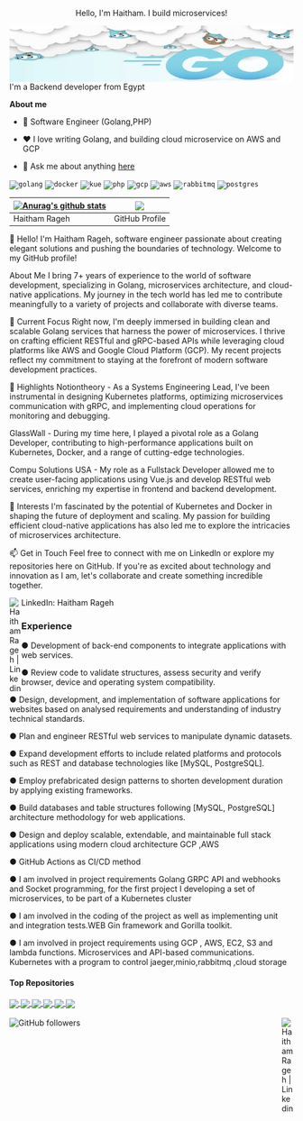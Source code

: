 <!--START_SECTION:badges-->
<!--END_SECTION:badges-->
<p align="center">
Hello, I'm Haitham. I build microservices!
</p>
<p align="center"><a href="https://github.com/haitham911"><img style="float: right;" width="100%" alt="Hello, I'm Haitham. I do open source!" src="./assets/goimage.jfif"  height="100px" /></a></p>

<br />

I'm a Backend developer from Egypt

**About me**

- 💼 Software Engineer (Golang,PHP)

- ❤️ I love writing Golang, and building cloud microservice on AWS and GCP

- 💬 Ask me about anything [here](https://github.com/haitham911/haitham911/issues)
<p float="left">
<code><img height="20" alt="golang" src="https://github.com/haitham911/haitham911/blob/main/assets/go.png"></code>
<code><img height="20" alt="docker" src="https://github.com/haitham911/haitham911/blob/main/assets/docker.png"></code>    
<code><img height="20" alt="kue" src="https://github.com/haitham911/haitham911/blob/main/assets/kube.png"></code> 
<code><img height="20" alt="php" src="https://github.com/haitham911/haitham911/blob/main/assets/php.png"></code>
<code><img height="20" alt="gcp" src="https://github.com/haitham911/haitham911/blob/main/assets/gcp.png"></code>
<code><img height="20" alt="aws" src="https://github.com/haitham911/haitham911/blob/main/assets/aws.png"></code>
<code><img height="20" alt="rabbitmq" src="https://github.com/haitham911/haitham911/blob/main/assets/rabbit.png"></code>    
<code><img height="20" alt="postgres" src="https://github.com/haitham911/haitham911/blob/main/assets/pg.png"></code>    
</p>
   

| <a href="https://github.com/anuraghazra/github-readme-stats"><img align="center" src="https://github-readme-stats.vercel.app/api?username=haitham911&show_icons=true&include_all_commits=true&theme=buefy&hide_border=true" alt="Anurag's github stats" /></a> | <a href="https://github.com/anuraghazra/github-readme-stats"><img align="center" src="https://github-readme-stats.vercel.app/api/top-langs/?username=haitham911&layout=compact&theme=buefy&hide_border=true" /></a> |
| ------------- | ------------- |
Haitham Rageh | GitHub Profile
👋 Hello! I'm Haitham Rageh, software engineer passionate about creating elegant solutions and pushing the boundaries of technology. Welcome to my GitHub profile!

About Me
I bring 7+ years of experience to the world of software development, specializing in Golang, microservices architecture, and cloud-native applications. My journey in the tech world has led me to contribute meaningfully to a variety of projects and collaborate with diverse teams.

🔭 Current Focus
Right now, I'm deeply immersed in building clean and scalable Golang services that harness the power of microservices. I thrive on crafting efficient RESTful and gRPC-based APIs while leveraging cloud platforms like AWS and Google Cloud Platform (GCP). My recent projects reflect my commitment to staying at the forefront of modern software development practices.

🌟 Highlights
Notiontheory - As a Systems Engineering Lead, I've been instrumental in designing Kubernetes platforms, optimizing microservices communication with gRPC, and implementing cloud operations for monitoring and debugging.

GlassWall - During my time here, I played a pivotal role as a Golang Developer, contributing to high-performance applications built on Kubernetes, Docker, and a range of cutting-edge technologies.

Compu Solutions USA - My role as a Fullstack Developer allowed me to create user-facing applications using Vue.js and develop RESTful web services, enriching my expertise in frontend and backend development.

🚀 Interests
I'm fascinated by the potential of Kubernetes and Docker in shaping the future of deployment and scaling. My passion for building efficient cloud-native applications has also led me to explore the intricacies of microservices architecture.

📫 Get in Touch
Feel free to connect with me on LinkedIn or explore my repositories here on GitHub. If you're as excited about technology and innovation as I am, let's collaborate and create something incredible together.

LinkedIn: Haitham Rageh <a href="https://www.linkedin.com/in/haitham-rageh-52b52a10b">
  <img align="left" alt="Haitham Rageh | Linkedin" width="21px" src="https://github.com/haitham911/haitham911.github.io/blob/main/assets/LinkedIn_icon.svg.png" />
</a>
### Experience 
<p>● Development of back-end components to integrate applications with web services.</p>
<p>● Review code to validate structures, assess security and verify browser, device and operating system compatibility.</p>
<p>● Design, development, and implementation of software applications for websites based on analysed requirements and understanding of industry technical standards.</p>
<p>● Plan and engineer RESTful web services to manipulate dynamic datasets.</p>
<p>● Expand development efforts to include related platforms and protocols such as REST and database technologies like [MySQL, PostgreSQL].</p>
<p>● Employ prefabricated design patterns to shorten development duration by applying existing frameworks.</p>
<p>● Build databases and table structures following [MySQL, PostgreSQL] architecture methodology for web applications.</p>
<p>● Design and deploy scalable, extendable, and maintainable full stack applications using modern cloud architecture GCP ,AWS</p>
<p>● GitHub Actions as CI/CD method</p>
<p>● I am involved in project requirements Golang GRPC API and webhooks and Socket programming, for the first project I developing a set of microservices, to be part of a Kubernetes cluster</p>
<p>● I am involved in the coding of the project as well as implementing unit and integration tests.WEB Gin framework and Gorilla toolkit.</p>
<p>● I am involved in project requirements using GCP , AWS, EC2, S3 and lambda functions. Microservices and API-based communications. Kubernetes with a program to control jaeger,minio,rabbitmq ,cloud storage</p>

#### Top Repositories


<a href="https://github.com/haitham911/fullstack">
  <img align="center" src="https://github-readme-stats.vercel.app/api/pin/?username=haitham911&repo=fullstack&theme=buefy" />
</a>
<a href="https://github.com/haitham911/cd0354-monolith-to-microservices-project">
  <img align="center" src="https://github-readme-stats.vercel.app/api/pin/?username=haitham911&repo=cd0354-monolith-to-microservices-project&theme=buefy" />
</a>
<a href="https://github.com/haitham911/email-microservice">
  <img align="center" src="https://github-readme-stats.vercel.app/api/pin/?username=haitham911&repo=email-microservice&theme=buefy" />
</a>
<a href="https://github.com/haitham911/event-management-">
  <img align="center" src="https://github-readme-stats.vercel.app/api/pin/?username=haitham911&repo=event-management-&theme=buefy" />
</a>
<a href="https://github.com/haitham911/CRM-Backend">
  <img align="center" src="https://github-readme-stats.vercel.app/api/pin/?username=haitham911&repo=CRM-Backend-&theme=buefy" />
</a>
<a href="[https://github.com/haitham911/movieeapp](https://github.com/haitham911/movieeapp)">
  <img align="center" src="https://github-readme-stats.vercel.app/api/pin/?username=haitham911&repo=movieeapp&theme=buefy" />
</a>

<br />
<br />
<img alt="GitHub followers" src="https://img.shields.io/github/followers/haitham911">
<a href="https://www.linkedin.com/in/haitham-rageh-52b52a10b">
  <img align="right" alt="Haitham Rageh | Linkedin" width="21px" src="https://github.com/haitham911/haitham911.github.io/blob/main/assets/LinkedIn_icon.svg.png" />
</a>

